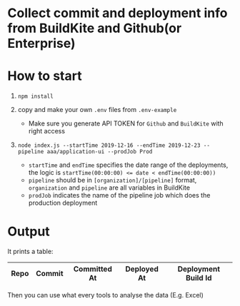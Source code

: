 # Collect commit and deployment info from BuildKite and Github(or Enterprise)

# How to start

1. `npm install`

2. copy and make your own `.env` files from `.env-example`

    * Make sure you generate API TOKEN for `Github` and `BuildKite` with right access

3. `node index.js --startTime 2019-12-16 --endTime 2019-12-23 --pipeline aaa/application-ui --prodJob Prod`

    * `startTime` and `endTime` specifies the date range of the deployments, the logic is `startTime(00:00:00) <= date < endTime(00:00:00))`
    * `pipeline` should be in `[organization]/[pipeline]` format, `organization` and `pipeline` are all variables in BuildKite
    * `prodJob` indicates the name of the pipeline job which does the production deployment

# Output

It prints a table:

| Repo | Commit | Committed At | Deployed At | Deployment Build Id |
|------|--------|--------------|-------------|---------------------|

Then you can use what every tools to analyse the data (E.g. Excel)
